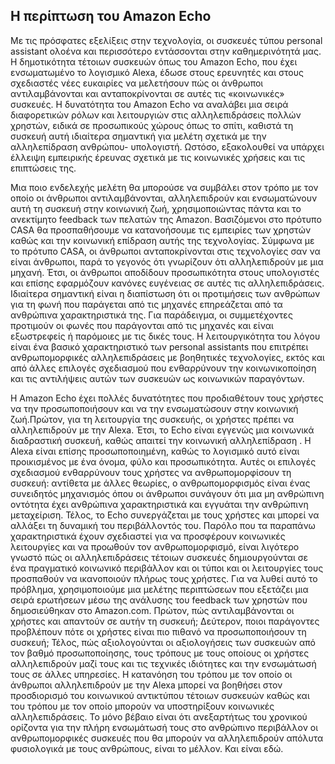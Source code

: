 ## Η περίπτωση του Amazon Echo

  Με τις πρόσφατες εξελίξεις στην τεχνολογία, οι συσκευές τύπου personal assistant ολοένα και περισσότερο εντάσσονται στην καθημερινότητά μας.
Η δημοτικότητα τέτοιων συσκευών όπως του Amazon Echo, που έχει ενσωματωμένο το λογισμικό Alexa, έδωσε στους ερευνητές και στους σχεδιαστές νέες ευκαιρίες
να μελετήσουν πώς οι άνθρωποι αντιλαμβάνονται και ανταποκρίνονται σε αυτές τις «κοινωνικές» συσκευές. Η δυνατότητα του Amazon Echo να αναλάβει
μια σειρά διαφορετικών ρόλων και λειτουργιών στις αλληλεπιδράσεις πολλών χρηστών, ειδικά σε προσωπικούς χώρους όπως το σπίτι, καθιστά τη συσκευή αυτή
ιδιαίτερα σημαντική για μελέτη σχετικά με την αλληλεπίδραση ανθρώπου- υπολογιστή. Ωστόσο, εξακολουθεί να υπάρχει έλλειψη εμπειρικής έρευνας σχετικά με 
τις κοινωνικές χρήσεις και τις επιπτώσεις της.

  Μια ποιο ενδελεχής μελέτη θα μπορούσε να συμβάλει στον τρόπο με τον οποίο οι άνθρωποι αντιλαμβάνονται, αλληλεπιδρούν και ενσωματώνουν αυτή τη συσκευή
στην κοινωνική ζωή, χρησιμοποιώντας πάντα και το ανεκτίμητο feedback των πελατών της  Amazon. Βασιζόμενοι  στο πρότυπο CASA θα προσπαθήσουμε να κατανοήσουμε
τις εμπειρίες των χρηστών  καθώς και  την κοινωνική επίδραση αυτής της τεχνολογίας. Σύμφωνα με το πρότυπο CASA, οι άνθρωποι ανταποκρίνονται στις τεχνολογίες 
σαν να είναι άνθρωποι, παρά το γεγονός ότι γνωρίζουν ότι αλληλεπιδρούν με μια μηχανή. Έτσι, οι άνθρωποι αποδίδουν προσωπικότητα στους υπολογιστές και 
επίσης εφαρμόζουν κανόνες ευγένειας σε αυτές τις αλληλεπιδράσεις. Ιδιαίτερα σημαντική  είναι η διαπίστωση ότι οι προτιμήσεις των ανθρώπων για τη φωνή 
που παράγεται από τις μηχανές επηρεάζεται από τα ανθρώπινα χαρακτηριστικά της. Για παράδειγμα, οι συμμετέχοντες προτιμούν οι φωνές που παράγονται από τις
μηχανές και είναι εξωστρεφείς ή παρόμοιες με τις δικές τους. Η λειτουργικότητα του λόγου είναι ένα βασικό χαρακτηριστικό των personal assistants που επιτρέπει
ανθρωπομορφικές αλληλεπιδράσεις με βοηθητικές τεχνολογίες, εκτός και από άλλες επιλογές σχεδιασμού που ενθαρρύνουν την κοινωνικοποίηση και τις αντιλήψεις αυτών 
των συσκευών ως κοινωνικών παραγόντων.

   Η Amazon Echo έχει πολλές δυνατότητες που προδιαθέτουν τους χρήστες να την προσωποποιήσουν και να την ενσωματώσουν στην κοινωνική ζωή.Πρώτον, για τη λειτουργία της συσκευής, οι χρήστες πρέπει να αλληλεπιδρούν με την Alexa. Έτσι, το Echo είναι εγγενώς μια κοινωνικά διαδραστική
συσκευή, καθώς απαιτεί την κοινωνική αλληλεπίδραση . Η Alexa είναι επίσης προσωποποιημένη, καθώς το λογισμικό αυτό είναι προικισμένος με ένα όνομα,
φύλο και προσωπικότητα. Αυτές οι επιλογές σχεδιασμού ενθαρρύνουν τους χρήστες να ανθρωπομορφίσουν τη συσκευή: αντίθετα με άλλες θεωρίες, 
ο ανθρωπομορφισμός είναι ένας συνειδητός μηχανισμός όπου οι άνθρωποι συνάγουν ότι μια μη ανθρώπινη οντότητα έχει ανθρώπινα χαρακτηριστικά και εγγυάται
την ανθρώπινη μεταχείριση. Τέλος, το Echo συνεργάζεται με τους χρήστες και μπορεί να αλλάξει τη δυναμική του περιβάλλοντός του. Παρόλο που τα παραπάνω 
χαρακτηριστικά έχουν σχεδιαστεί για να προσφέρουν κοινωνικές λειτουργίες και να προωθούν τον ανθρωπομορφισμό, είναι λιγότερο γνωστό πώς οι αλληλεπιδράσεις
τέτοιων συσκευές δημιουργούνται σε ένα πραγματικό κοινωνικό περιβάλλον και οι τύποι και οι λειτουργίες τους προσπαθούν να ικανοποιούν πλήρως τους χρήστες.
Για να λυθεί αυτό το πρόβλημα, χρησιμοποιούμε μια  μελέτης περιπτώσεων που εξετάζει μια σειρά ερωτήσεων μέσω της ανάλυσης του feedback των χρηστών που δημοσιεύθηκαν στο Amazon.com.
Πρώτον, πώς αντιλαμβάνονται οι χρήστες και απαντούν σε αυτήν τη συσκευή; Δεύτερον, ποιοι παράγοντες προβλέπουν πότε οι χρήστες είναι πιο πιθανό να προσωποποιήσουν τη συσκευή;
Τέλος, πώς αξιολογούνται οι αξιολογήσεις των συσκευών από τον βαθμό προσωποποίησης, τους τρόπους με τους οποίους οι χρήστες αλληλεπιδρούν μαζί τους και τις τεχνικές ιδιότητες
και την ενσωμάτωσή τους σε άλλες υπηρεσίες. Η κατανόηση του τρόπου με τον οποίο οι άνθρωποι αλληλεπιδρούν με την Alexa μπορεί να βοηθήσει στον προσδιορισμό
του κοινωνικού αντικτύπου τέτοιων συσκευών καθώς και του τρόπου με τον οποίο μπορούν να υποστηρίξουν κοινωνικές αλληλεπιδράσεις. Το μόνο βέβαιο είναι ότι ανεξαρτήτως
του χρονικού ορίζοντα για την πλήρη ενσωμάτωσή τους στο ανθρώπινο περιβάλλον οι ανθρωπομορφικές συσκευές που θα μπορούν να αλληλεπιδρούν απόλυτα φυσιολογικά με τους ανθρώπους, είναι το μέλλον.
Και είναι εδώ.

